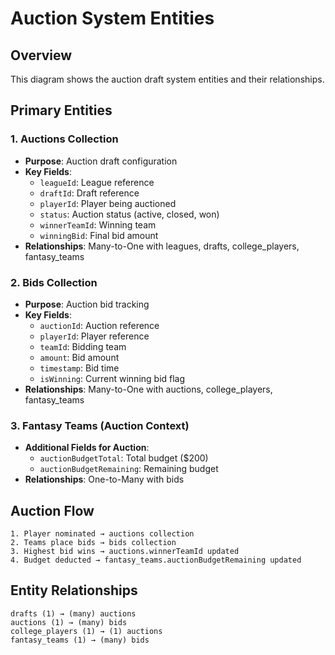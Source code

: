 # Auction System Entities

## Overview
This diagram shows the auction draft system entities and their relationships.

## Primary Entities

### 1. Auctions Collection
- **Purpose**: Auction draft configuration
- **Key Fields**:
  - `leagueId`: League reference
  - `draftId`: Draft reference
  - `playerId`: Player being auctioned
  - `status`: Auction status (active, closed, won)
  - `winnerTeamId`: Winning team
  - `winningBid`: Final bid amount
- **Relationships**: Many-to-One with leagues, drafts, college_players, fantasy_teams

### 2. Bids Collection
- **Purpose**: Auction bid tracking
- **Key Fields**:
  - `auctionId`: Auction reference
  - `playerId`: Player reference
  - `teamId`: Bidding team
  - `amount`: Bid amount
  - `timestamp`: Bid time
  - `isWinning`: Current winning bid flag
- **Relationships**: Many-to-One with auctions, college_players, fantasy_teams

### 3. Fantasy Teams (Auction Context)
- **Additional Fields for Auction**:
  - `auctionBudgetTotal`: Total budget ($200)
  - `auctionBudgetRemaining`: Remaining budget
- **Relationships**: One-to-Many with bids

## Auction Flow
```
1. Player nominated → auctions collection
2. Teams place bids → bids collection
3. Highest bid wins → auctions.winnerTeamId updated
4. Budget deducted → fantasy_teams.auctionBudgetRemaining updated
```

## Entity Relationships
```
drafts (1) → (many) auctions
auctions (1) → (many) bids
college_players (1) → (1) auctions
fantasy_teams (1) → (many) bids
```

